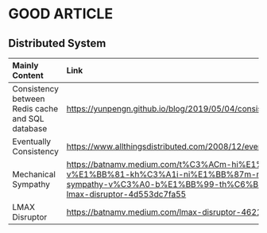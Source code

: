# GOOD ARTICLE
## Distributed System
|Mainly Content| Link|
|:---|:---|
|Consistency between Redis cache and SQL database|https://yunpengn.github.io/blog/2019/05/04/consistent-redis-sql/|
|Eventually Consistency| https://www.allthingsdistributed.com/2008/12/eventually_consistent.html|
|Mechanical Sympathy|https://batnamv.medium.com/t%C3%ACm-hi%E1%BB%83u-v%E1%BB%81-kh%C3%A1i-ni%E1%BB%87m-mechanical-sympathy-v%C3%A0-b%E1%BB%99-th%C6%B0-vi%E1%BB%87n-lmax-disruptor-4d553dc7fa55|
|LMAX Disruptor|https://batnamv.medium.com/lmax-disruptor-4621a8bb2b99|
<!--stackedit_data:
eyJoaXN0b3J5IjpbLTM3MTIxOTM5NiwyMDIzNzYxMTkwXX0=
-->